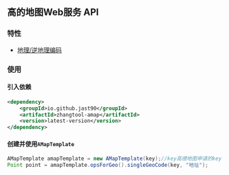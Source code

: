 ## 高的地图Web服务 API

### 特性
- [地理/逆地理编码](https://lbs.amap.com/api/webservice/guide/api/georegeo)

### 使用
#### 引入依赖
```xml
<dependency>
    <groupId>io.github.jast90</groupId>
    <artifactId>zhangtool-amap</artifactId>
    <version>latest-version</version>
</dependency>
```
#### 创建并使用`AMapTemplate`
```java
AMapTemplate amapTemplate = new AMapTemplate(key);//key高德地图申请的key
Point point = amapTemplate.opsForGeo().singleGeoCode(key, "地址");
```

